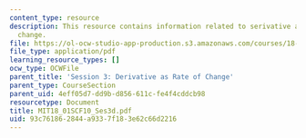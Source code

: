 ```yaml
---
content_type: resource
description: This resource contains information related to serivative as a rate of
  change.
file: https://ol-ocw-studio-app-production.s3.amazonaws.com/courses/18-01sc-single-variable-calculus-fall-2010/93c761862844a9337f183e62c66d2216_MIT18_01SCF10_Ses3d.pdf
file_type: application/pdf
learning_resource_types: []
ocw_type: OCWFile
parent_title: 'Session 3: Derivative as Rate of Change'
parent_type: CourseSection
parent_uid: 4eff05d7-dd9b-d856-611c-fe4f4cddcb98
resourcetype: Document
title: MIT18_01SCF10_Ses3d.pdf
uid: 93c76186-2844-a933-7f18-3e62c66d2216
---
```

